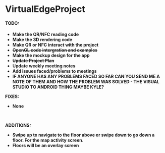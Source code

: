 VirtualEdgeProject
==================

<b><h4>TODO:<h4></b>
* Make the QR/NFC reading code<br>
* Make the 3D rendering code<br>
* Make QR or NFC interact with the project<br>
* <del>OpenGL code intergration and examples</del><br>
* Make the mockup design for the app<br>
* <del>Update Project Plan</del><br>
* Update weekly meeting notes<br>
* Add issues faced/problems to meetings<br>
* IF ANYONE HAS ANY PROBLEMS FACED SO FAR CAN YOU SEND ME A NOTE OF THEM AND HOW THE PROBLEM WAS SOLVED - THE VISUAL STUDIO TO ANDROID THING MAYBE KYLE?<br>


FIXES:<br>
* None
<br>

ADDITIONS:<br>
* Swipe up to navigate to the floor above or swipe down to go down a floor. For the map activity screen.
* Floors will be an overlay screen



